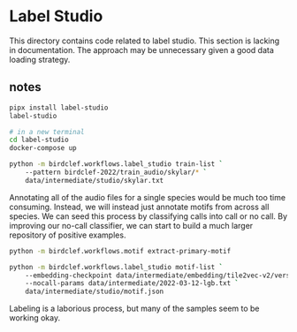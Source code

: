 # Label Studio

This directory contains code related to label studio. This section is lacking in
documentation. The approach may be unnecessary given a good data loading strategy.

## notes

```bash
pipx install label-studio
label-studio

# in a new terminal
cd label-studio
docker-compose up

python -m birdclef.workflows.label_studio train-list `
    --pattern birdclef-2022/train_audio/skylar/* `
    data/intermediate/studio/skylar.txt
```

Annotating all of the audio files for a single species would be much too time
consuming. Instead, we will instead just annotate motifs from across all
species. We can seed this process by classifying calls into call or no call. By
improving our no-call classifier, we can start to build a much larger repository
of positive examples.

```bash
python -m birdclef.workflows.motif extract-primary-motif

python -m birdclef.workflows.label_studio motif-list `
    --embedding-checkpoint data/intermediate/embedding/tile2vec-v2/version_2/checkpoints/epoch=2-step=10849.ckpt `
    --nocall-params data/intermediate/2022-03-12-lgb.txt `
    data/intermediate/studio/motif.json
```

Labeling is a laborious process, but many of the samples seem to be working
okay.
